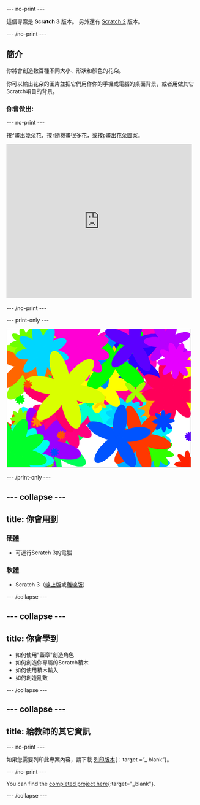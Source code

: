 \--- no-print \---

這個專案是 **Scratch 3** 版本。 另外還有 [Scratch 2](https://projects.raspberrypi.org/en/projects/flower-generator-scratch2) 版本。

\--- /no-print \---

## 簡介

你將會創造數百種不同大小、形狀和顏色的花朵。

你可以輸出花朵的圖片並把它們用作你的手機或電腦的桌面背景，或者用做其它Scratch項目的背景。

### 你會做出:

\--- no-print \---

按` f `畫出幾朵花、按` r `隨機畫很多花，或按` p `畫出花朵圖案。

<div class="scratch-preview">
  <iframe allowtransparency="true" width="485" height="402" src="https://scratch.mit.edu/projects/embed/253355932/?autostart=false" frameborder="0" scrolling="no"></iframe>
</div>

\--- /no-print \---

\--- print-only \---

![隨機花朵](images/flower-random.png)

\--- /print-only \---

## \--- collapse \---

## title: 你會用到

### 硬體

+ 可運行Scratch 3的電腦

### 軟體

+ Scratch 3（[線上版](https://rpf.io/scratch-on)或[離線版](https://rpf.io/scratch-off)）

\--- /collapse \---

## \--- collapse \---

## title: 你會學到

+ 如何使用"蓋章"創造角色 
+ 如何創造你專屬的Scratch積木
+ 如何使用積木輸入 
+ 如何創造亂數 

\--- /collapse \---

## \--- collapse \---

## title: 給教師的其它資訊

\--- no-print \---

如果您需要列印此專案內容，請下載 [列印版本](https://projects.raspberrypi.org/en/projects/flower-generator/print){：target =“_ blank”}。

\--- /no-print \---

You can find the [completed project here](https://rpf.io/p/en/flower-generator-get){:target="_blank"}.

\--- /collapse \---